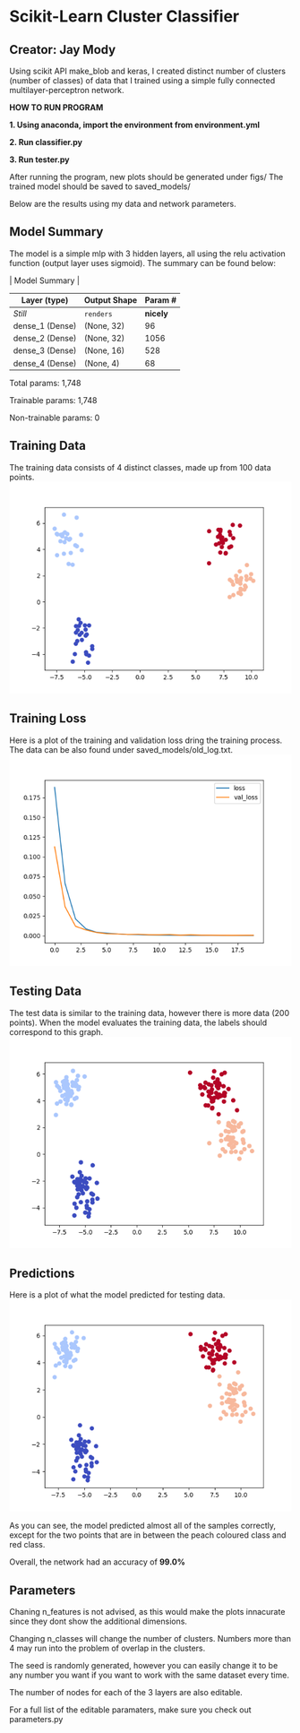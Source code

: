 # Scikit-Learn Cluster Classifier
## Creator: Jay Mody

Using scikit API make_blob and keras, I created distinct number of clusters (number of classes) of data that I trained using a simple fully connected multilayer-perceptron network. 

**HOW TO RUN PROGRAM**

**1. Using anaconda, import the environment from environment.yml**

**2. Run classifier.py**

**3. Run tester.py**

After running the program, new plots should be generated under figs/
The trained model should be saved to saved_models/

Below are the results using my data and network parameters.



## Model Summary
The model is a simple mlp with 3 hidden layers, all using the relu activation function (output layer uses sigmoid). The summary can be found below:

| Model Summary |

Layer (type) | Output Shape | Param #
--- | --- | ---
*Still* | `renders` | **nicely**
dense_1 (Dense) | (None, 32) | 96
dense_2 (Dense) | (None, 32) | 1056
dense_3 (Dense) | (None, 16) | 528
dense_4 (Dense) | (None, 4) | 68

Total params: 1,748

Trainable params: 1,748

Non-trainable params: 0



## Training Data
The training data consists of 4 distinct classes, made up from 100 data points.
![Train Set](/figs/train_set.png)



## Training Loss
Here is a plot of the training and validation loss dring the training process.
The data can be also found under saved_models/old_log.txt.
![Training](/figs/train_loss.png)



## Testing Data
The test data is similar to the training data, however there is more data (200 points). When the model evaluates the training data, the labels should correspond to this graph.
![Test Set](/figs/test_set.png)


## Predictions
Here is a plot of what the model predicted for testing data.
![Prediction Set](/figs/prediction_set.png)



As you can see, the model predicted almost all of the samples correctly, except for the two points that are in between the peach coloured class and red class.

Overall, the network had an accuracy of **99.0%**



## Parameters
Chaning n_features is not advised, as this would make the plots innacurate since they dont show the additional dimensions.

Changing n_classes will change the number of clusters. Numbers more than 4 may run into the problem of overlap in the clusters.

The seed is randomly generated, however you can easily change it to be any number you want if you want to work with the same dataset every time.

The number of nodes for each of the 3 layers are also editable.

For a full list of the editable paramaters, make sure you check out parameters.py
